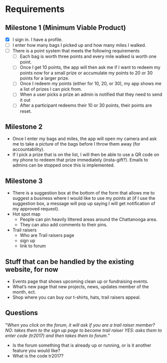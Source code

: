 # Requirements

## Milestone 1 (Minimum Viable Product)
- [x] I sign in. I have a profile.
- [ ] I enter how many bags I picked up and how many miles I walked.
- [ ] There is a point system that meets the following requirements
  - [ ] Each bag is worth three points and every mile walked is worth one point.
  - [ ] Once I get 10 points, the app will then ask me if I want to redeem my
  points now for a small prize or accumulate my points to 20 or 30 points for a
  larger prize.
  - [ ] Once I redeem my points (either for 10, 20, or 30), my app shows me a
  list of prizes I can pick from.
  - [ ] When a user picks a prize an admin is notified that they need to send it
  out
  - [ ] After a participant redeems their 10 or 30 points, their points are
  reset.

## Milestone 2
- Once I enter my bags and miles, the app will open my camera and ask me to take
a picture of the bags before I throw them away (for accountability).
- If I pick a prize that is on the list, I will then be able to use a QR code on
my phone to redeem that prize immediately (insta-gift?). Emails to admins can be
stopped once this is implemented.

## Milestone 3
- There is a suggestion box at the bottom of the form that allows me to suggest
a business where I would like to use my points at (if I use the suggestion box,
a message will pop up saying I will get notification of my approved request).
- Hot spot map
  - People can pin heavily littered areas around the Chattanooga area.
  - They can also add comments to their pins.
- Trail raisers
  - Who are Trail raisers page
  - sign up
  - link to forum

## Stuff that can be handled by the existing website, for now
- Events page that shows upcoming clean up or fundraising events.
- What’s new page that new projects, news, updates member of the month, ect.
- Shop where you can buy our t-shirts, hats, trail raisers appeal.

## Questions
"*When you click on the forum, it will ask if you are a trail raiser member? NO:
takes them to the sign up page to become trail raiser YES: asks them to enter
code (tr2017) and then takes them to forum.*"
  - Is the forum something that is already up or running, or is it another
  feature you would like?
  - What is the code tr2017?
